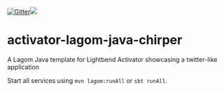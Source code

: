 [![Gitter](https://img.shields.io/gitter/room/gitterHQ/gitter.svg)](https://gitter.im/lagom/lagom?utm_source=badge&utm_medium=badge&utm_campaign=pr-badge&utm_content=badge)[<img src="https://img.shields.io/travis/lagom/activator-lagom-java-chirper.svg"/>](https://travis-ci.org/lagom/activator-lagom-java-chirper)
# activator-lagom-java-chirper

A Lagom Java template for Lightbend Activator showcasing a twitter-like application

Start all services using `mvn lagom:runAll` or `sbt runAll`.
